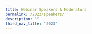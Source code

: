 ```yaml
---
title: Webinar Speakers & Moderators
permalink: /2023/speakers/
description: ""
third_nav_title: "2023"
---
```

